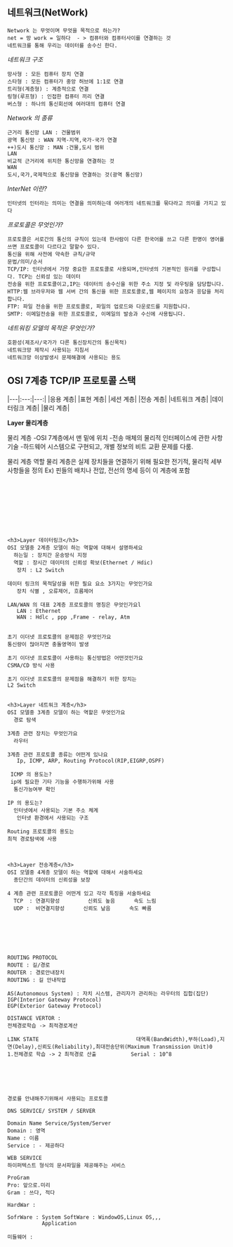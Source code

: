 
네트워크(NetWork)
----
```
Network 는 무엇이며 무엇을 목적으로 하는가?
net = 망 work = 일하다  - > 컴퓨터와 컴퓨터사이를 연결하는 것
네트워크를 통해 우리는 데이터를 송수신 한다.
```
*네트워크 구조*
```
망사형 : 모든 컴퓨터 장치 연결
스타형 : 모든 컴퓨터가 중앙 허브에 1:1로 연결
트리형(계층형) : 계층적으로 연결
링형(루프형) : 인접한 컴퓨터 끼리 연결
버스형 : 하나의 통신회선에 여러대의 컴퓨터 연결
```

*Network 의 종류*
```
근거리 통신망 LAN : 건물범위
광역 통신망 : WAN 지역-지역,국가-국가 연결
++)도시 통신망 : MAN :건물,도시 범위
LAN
비교적 근거리에 위치한 통신망을 연결하는 것
WAN
도시,국가,국제적으로 통신망을 연결하는 것(광역 통신망)
```
*InterNet 이란?*
```
인터넷의 인터라는 의미는 연결을 의미하는데 여러개의 네트워크를 묶다라고 의미를 가지고 있다
```
*프로토콜은 무엇인가?*
```
프로토콜은 서로간의 통신의 규칙이 있는데 한사람이 다른 한국어를 쓰고 다른 한명이 영어롤 쓰면 프로토콜이 다르다고 말할수 있다.
통신을 위해 사전에 약속한 규칙/규약
문법/의미/순서
TCP/IP: 인터넷에서 가장 중요한 프로토콜로 사용되며,인터넷의 기본적인 원리를 구성합니다. TCP는 신뢰성 있는 데이터
전송을 위한 프로토콜이고,IP는 데이터의 송수신을 위한 주소 지정 및 라우팅을 담당합니다.
HTTP:웹 브라우저와 웹 서버 간의 통신을 위한 프로토콜로,웹 페이지의 요청과 응답을 처리합니다.
FTP: 파일 전송을 위한 프로토콜로, 파일의 업로드와 다운로드를 지원합니다.
SMTP: 이메일전송을 위한 프로토콜로, 이메일의 발송과 수신에 사용됩니다.
```
*네트워킹 모델의 목적은 무엇인가?*
```
호환성(제조사/국가가 다른 통신장치간의 통신목적)
네트워크망 제작시 사용되는 지침서
네트워크망 이상발생시 문제해결에 사용되는 용도
```
OSI 7계층 TCP/IP 프로토콜 스택
---

|---|:---:|---:|
|응용 계층|
|표현 계층|
|세션 계층|
|전송 계층|
|네트워크 계층|
|데이터링크 계층|
|물리 계층|



**Layer 물리계층**


물리 계층
-OSI 7계층에서 맨 밑에 위치
-전송 매체의 물리적 인터페이스에 관한 사항 기술
-하드웨어 시스템으로 구현되고, 개별 정보의 비트 교환 문제를 다룸.

물리 계층 역할
물리 계층은 실제 장치들을 연결하기 위해 필요한
전기적, 물리적 세부 사항들을 정의
Ex) 핀들의 배치나 전압, 전선의 명세 등이 이 계층에 포함
```









<h3>Layer 데이터링크</h3>
OSI 모델중 2계층 모델이 하는 역할에 대해서 설명하세요
  하는일 : 장치간 운송방식 지정
  역할 : 장시간 데이터의 신뢰성 확보(Ethernet / Hdic)
   장치 : L2 Switch

데이터 링크의 목적달성을 위한 필요 요소 3가지는 무엇인가요
   장치 식별 , 오류제어, 흐름제어

LAN/WAN 의 대표 2계층 프로토콜의 명칭은 무엇인가요l
   LAN : Ethernet
   WAN : Hdlc , ppp ,Frame - relay, Atm
  

초기 이더넷 프로토콜의 문제점은 무엇인가요
통신량이 많아지면 충돌영역이 발생

초기 이더넷 프로토콜이 사용하는 통신방법은 어떤것인가요
CSMA/CD 방식 사용

초기 이더넷 프로토콜의 문제점을 해결하기 위한 장치는
L2 Switch


<h3>Layer 네트워크 계층</h3>
OSI 모델중 3계층 모델이 하는 역할은 무엇인가요 
  경로 탐색

3계층 관련 장치는 무엇인가요
  라우터

3계층 관련 프로토콜 종류는 어떤게 있나요
   Ip, ICMP, ARP, Routing Protocol(RIP,EIGRP,OSPF)

 ICMP 의 용도는?
 ip에 필요한 기타 기능을 수행하가위해 사용
  통신가능여부 확인

IP 의 용도는?
  인터넷에서 사용되는 기본 주소 체계
   인터넷 환경에서 사용되는 구조

Routing 프로토콜의 용도는
최적 경로탐색에 사용



<h3>Layer 전송계층</h3>
OSI 모델중 4계층 모델이 하는 역할에 대해서 서술하세요 
  종단간의 데이터의 신뢰성을 보장

4 계층 관련 프로토콜은 어떤게 있고 각각 특징을 서술하세요
  TCP  : 연결지향성         신뢰도 높음      속도 느림
  UDP :  비연결지향성      신뢰도 낲음      속도 빠름 







ROUTING PROTOCOL     
ROUTE : 길/경로
ROUTER : 경로안내장치
ROUTING : 길 안내작업

AS(Autonomous System) : 자치 시스템, 관리자가 관리하는 라우터의 집합(집단)
IGP(Interior Gateway Protocol)
EGP(Exterior Gateway Protocol)

DISTANCE VERTOR :
전체경로학습 -> 최적경로계산

LINK STATE                               대역폭(BandWidth),부하(Load),지연(Delay),신뢰도(Reliability),최대전송단위(Maximum Transmission Unit)0
1.전체경로 학습 -> 2 최적경로 산출           Serial : 10^8






경로를 안내해주기위해서 사용되는 프로토콜

DNS SERVICE/ SYSTEM / SERVER

Domain Name Service/System/Server
Domain : 영역
Name : 이름
Service : - 제공하다

WEB SERVICE
하이퍼텍스트 형식의 문서파일을 제공해주는 서비스

ProGram
Pro: 앞으로.미리
Gram : 쓰다, 적다

HardWar :

SofrWare : System SoftWare : WindowOS,Linux OS,,,
           Application

미들웨어 : 
